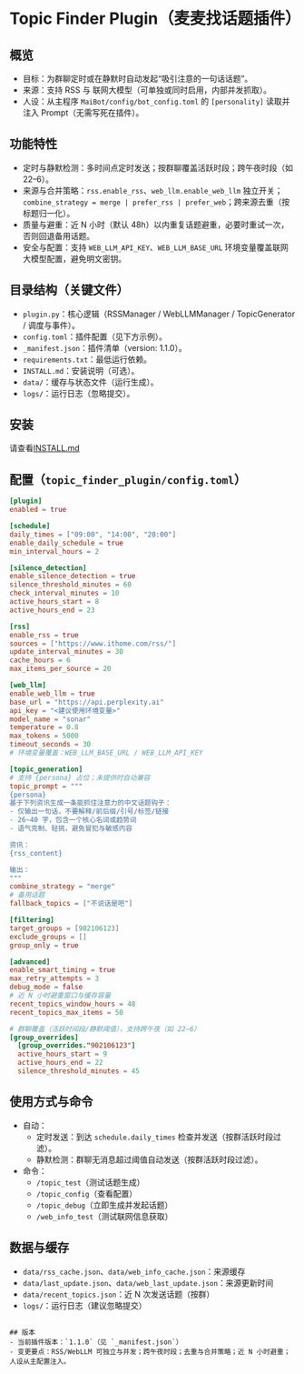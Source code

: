 # Topic Finder Plugin（麦麦找话题插件）

## 概览
- 目标：为群聊定时或在静默时自动发起“吸引注意的一句话话题”。
- 来源：支持 RSS 与 联网大模型（可单独或同时启用，内部并发抓取）。
- 人设：从主程序 `MaiBot/config/bot_config.toml` 的 `[personality]` 读取并注入 Prompt（无需写死在插件）。

## 功能特性
- 定时与静默检测：多时间点定时发送；按群聊覆盖活跃时段；跨午夜时段（如 22–6）。
- 来源与合并策略：`rss.enable_rss`、`web_llm.enable_web_llm` 独立开关；`combine_strategy = merge | prefer_rss | prefer_web`；跨来源去重（按标题归一化）。
- 质量与避重：近 N 小时（默认 48h）以内重复话题避重，必要时重试一次，否则回退备用话题。
- 安全与配置：支持 `WEB_LLM_API_KEY`、`WEB_LLM_BASE_URL` 环境变量覆盖联网大模型配置，避免明文密钥。

## 目录结构（关键文件）
- `plugin.py`：核心逻辑（RSSManager / WebLLMManager / TopicGenerator / 调度与事件）。
- `config.toml`：插件配置（见下方示例）。
- `_manifest.json`：插件清单（version: 1.1.0）。
- `requirements.txt`：最低运行依赖。
- `INSTALL.md`：安装说明（可选）。
- `data/`：缓存与状态文件（运行生成）。
- `logs/`：运行日志（忽略提交）。

## 安装
请查看[INSTALL.md](https://github.com/CharTyr/Maibot_topic_finder_plugin/blob/main/INSTALL.md)

## 配置（`topic_finder_plugin/config.toml`）
```toml
[plugin]
enabled = true

[schedule]
daily_times = ["09:00", "14:00", "20:00"]
enable_daily_schedule = true
min_interval_hours = 2

[silence_detection]
enable_silence_detection = true
silence_threshold_minutes = 60
check_interval_minutes = 10
active_hours_start = 8
active_hours_end = 23

[rss]
enable_rss = true
sources = ["https://www.ithome.com/rss/"]
update_interval_minutes = 30
cache_hours = 6
max_items_per_source = 20

[web_llm]
enable_web_llm = true
base_url = "https://api.perplexity.ai"
api_key = "<建议使用环境变量>"
model_name = "sonar"
temperature = 0.8
max_tokens = 5000
timeout_seconds = 30
# 环境变量覆盖：WEB_LLM_BASE_URL / WEB_LLM_API_KEY

[topic_generation]
# 支持 {persona} 占位；未提供时自动兼容
topic_prompt = """
{persona}
基于下列资讯生成一条能抓住注意力的中文话题钩子：
- 仅输出一句话，不要解释/前后缀/引号/标签/链接
- 26~40 字，包含一个核心名词或趋势词
- 语气克制、轻挑，避免冒犯与敏感内容

资讯：
{rss_content}

输出：
"""
combine_strategy = "merge"
# 备用话题
fallback_topics = ["不说话是吧"]

[filtering]
target_groups = [902106123]
exclude_groups = []
group_only = true

[advanced]
enable_smart_timing = true
max_retry_attempts = 3
debug_mode = false
# 近 N 小时避重窗口与缓存容量
recent_topics_window_hours = 48
recent_topics_max_items = 50

# 群聊覆盖（活跃时间段/静默阈值），支持跨午夜（如 22–6）
[group_overrides]
  [group_overrides."902106123"]
  active_hours_start = 9
  active_hours_end = 22
  silence_threshold_minutes = 45
```

## 使用方式与命令
- 自动：
  - 定时发送：到达 `schedule.daily_times` 检查并发送（按群活跃时段过滤）。
  - 静默检测：群聊无消息超过阈值自动发送（按群活跃时段过滤）。
- 命令：
  - `/topic_test`（测试话题生成）
  - `/topic_config`（查看配置）
  - `/topic_debug`（立即生成并发起话题）
  - `/web_info_test`（测试联网信息获取）

## 数据与缓存
- `data/rss_cache.json`、`data/web_info_cache.json`：来源缓存
- `data/last_update.json`、`data/web_last_update.json`：来源更新时间
- `data/recent_topics.json`：近 N 次发送话题（按群）
- `logs/`：运行日志（建议忽略提交）


```

## 版本
- 当前插件版本：`1.1.0`（见 `_manifest.json`）
- 变更要点：RSS/WebLLM 可独立与并发；跨午夜时段；去重与合并策略；近 N 小时避重；人设从主配置注入。

